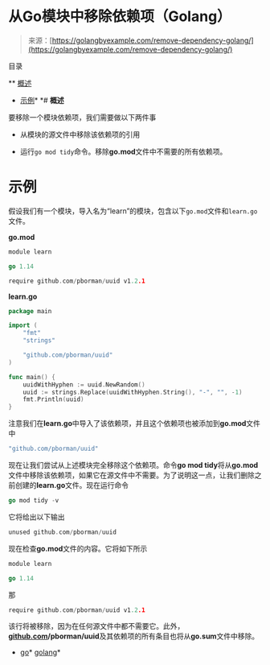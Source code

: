 <!--yml

类别：未分类

日期：2024-10-13 06:30:12

-->

# 从Go模块中移除依赖项（Golang）

> 来源：[https://golangbyexample.com/remove-dependency-golang/](https://golangbyexample.com/remove-dependency-golang/)

目录

**   [概述](#Overview "Overview")

+   [示例](#Example "Example")*  *# **概述**

要移除一个模块依赖项，我们需要做以下两件事

+   从模块的源文件中移除该依赖项的引用

+   运行`go mod tidy`命令。移除**go.mod**文件中不需要的所有依赖项。

# **示例**

假设我们有一个模块，导入名为“learn”的模块，包含以下`go.mod`文件和`learn.go`文件。

**go.mod**

```go
module learn

go 1.14

require github.com/pborman/uuid v1.2.1
```

**learn.go**

```go
package main

import (
	"fmt"
	"strings"

	"github.com/pborman/uuid"
)

func main() {
	uuidWithHyphen := uuid.NewRandom()
	uuid := strings.Replace(uuidWithHyphen.String(), "-", "", -1)
	fmt.Println(uuid)
}
```

注意我们在**learn.go**中导入了该依赖项，并且这个依赖项也被添加到**go.mod**文件中

```go
"github.com/pborman/uuid"
```

现在让我们尝试从上述模块完全移除这个依赖项。命令**go mod tidy**将从**go.mod**文件中移除该依赖项，如果它在源文件中不需要。为了说明这一点，让我们删除之前创建的**learn.go**文件。现在运行命令

```go
go mod tidy -v
```

它将给出以下输出

```go
unused github.com/pborman/uuid
```

现在检查**go.mod**文件的内容。它将如下所示

```go
module learn

go 1.14
```

那

```go
require github.com/pborman/uuid v1.2.1
```

该行将被移除，因为在任何源文件中都不需要它。此外，**[github.com](http://github.com)/pborman/uuid**及其依赖项的所有条目也将从**go.sum**文件中移除。

+   [go](https://golangbyexample.com/tag/go/)*   [golang](https://golangbyexample.com/tag/golang/)*

